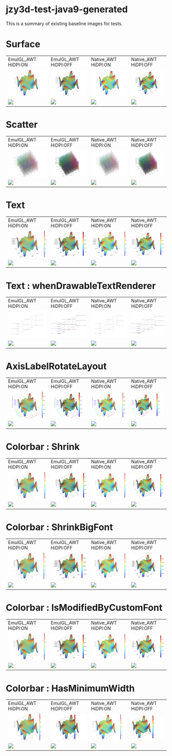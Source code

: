 jzy3d-test-java9-generated
==========================
This is a summary of existing baseline images for tests.
# Surface
<table markdown=1>
<tr>
<td>EmulGL_AWT HiDPI:ON</td>
<td>EmulGL_AWT HiDPI:OFF</td>
<td>Native_AWT HiDPI:ON</td>
<td>Native_AWT HiDPI:OFF</td>
</tr>
<tr>
<td><img src="src/test/resources/Surface_EmulGL_AWT_HiDPI=ON.png"></td>
<td><img src="src/test/resources/Surface_EmulGL_AWT_HiDPI=OFF.png"></td>
<td><img src="src/test/resources/Surface_Native_AWT_HiDPI=ON.png"></td>
<td><img src="src/test/resources/Surface_Native_AWT_HiDPI=OFF.png"></td>
</tr>
<tr>
<td><img src="target/error-Surface_EmulGL_AWT_HiDPI=ON#DIFF#.png"></td>
<td><img src="target/error-Surface_EmulGL_AWT_HiDPI=OFF#DIFF#.png"></td>
<td><img src="target/error-Surface_Native_AWT_HiDPI=ON#DIFF#.png"></td>
<td><img src="target/error-Surface_Native_AWT_HiDPI=OFF#DIFF#.png"></td>
</tr>
</table>

# Scatter
<table markdown=1>
<tr>
<td>EmulGL_AWT HiDPI:ON</td>
<td>EmulGL_AWT HiDPI:OFF</td>
<td>Native_AWT HiDPI:ON</td>
<td>Native_AWT HiDPI:OFF</td>
</tr>
<tr>
<td><img src="src/test/resources/Scatter_EmulGL_AWT_HiDPI=ON.png"></td>
<td><img src="src/test/resources/Scatter_EmulGL_AWT_HiDPI=OFF.png"></td>
<td><img src="src/test/resources/Scatter_Native_AWT_HiDPI=ON.png"></td>
<td><img src="src/test/resources/Scatter_Native_AWT_HiDPI=OFF.png"></td>
</tr>
<tr>
<td><img src="target/error-Scatter_EmulGL_AWT_HiDPI=ON#DIFF#.png"></td>
<td><img src="target/error-Scatter_EmulGL_AWT_HiDPI=OFF#DIFF#.png"></td>
<td><img src="target/error-Scatter_Native_AWT_HiDPI=ON#DIFF#.png"></td>
<td><img src="target/error-Scatter_Native_AWT_HiDPI=OFF#DIFF#.png"></td>
</tr>
</table>

# Text
<table markdown=1>
<tr>
<td>EmulGL_AWT HiDPI:ON</td>
<td>EmulGL_AWT HiDPI:OFF</td>
<td>Native_AWT HiDPI:ON</td>
<td>Native_AWT HiDPI:OFF</td>
</tr>
<tr>
<td><img src="src/test/resources/Text_EmulGL_AWT_HiDPI=ON_Font=AppleChancery24.png"></td>
<td><img src="src/test/resources/Text_EmulGL_AWT_HiDPI=OFF_Font=AppleChancery24.png"></td>
<td><img src="src/test/resources/Text_Native_AWT_HiDPI=ON_Font=AppleChancery24.png"></td>
<td><img src="src/test/resources/Text_Native_AWT_HiDPI=OFF_Font=AppleChancery24.png"></td>
</tr>
<tr>
<td><img src="target/error-Text_EmulGL_AWT_HiDPI=ON_Font=AppleChancery24#DIFF#.png"></td>
<td><img src="target/error-Text_EmulGL_AWT_HiDPI=OFF_Font=AppleChancery24#DIFF#.png"></td>
<td><img src="target/error-Text_Native_AWT_HiDPI=ON_Font=AppleChancery24#DIFF#.png"></td>
<td><img src="target/error-Text_Native_AWT_HiDPI=OFF_Font=AppleChancery24#DIFF#.png"></td>
</tr>
</table>

# Text : whenDrawableTextRenderer
<table markdown=1>
<tr>
<td>EmulGL_AWT HiDPI:ON</td>
<td>EmulGL_AWT HiDPI:OFF</td>
<td>Native_AWT HiDPI:ON</td>
<td>Native_AWT HiDPI:OFF</td>
</tr>
<tr>
<td><img src="src/test/resources/Text_whenDrawableTextRenderer_EmulGL_AWT_HiDPI=ON.png"></td>
<td><img src="src/test/resources/Text_whenDrawableTextRenderer_EmulGL_AWT_HiDPI=OFF.png"></td>
<td><img src="src/test/resources/Text_whenDrawableTextRenderer_Native_AWT_HiDPI=ON.png"></td>
<td><img src="src/test/resources/Text_whenDrawableTextRenderer_Native_AWT_HiDPI=OFF.png"></td>
</tr>
<tr>
<td><img src="target/error-Text_whenDrawableTextRenderer_EmulGL_AWT_HiDPI=ON#DIFF#.png"></td>
<td><img src="target/error-Text_whenDrawableTextRenderer_EmulGL_AWT_HiDPI=OFF#DIFF#.png"></td>
<td><img src="target/error-Text_whenDrawableTextRenderer_Native_AWT_HiDPI=ON#DIFF#.png"></td>
<td><img src="target/error-Text_whenDrawableTextRenderer_Native_AWT_HiDPI=OFF#DIFF#.png"></td>
</tr>
</table>

# AxisLabelRotateLayout
<table markdown=1>
<tr>
<td>EmulGL_AWT HiDPI:ON</td>
<td>EmulGL_AWT HiDPI:OFF</td>
<td>Native_AWT HiDPI:ON</td>
<td>Native_AWT HiDPI:OFF</td>
</tr>
<tr>
<td><img src="src/test/resources/AxisLabelRotateLayout_EmulGL_AWT_HiDPI=ON.png"></td>
<td><img src="src/test/resources/AxisLabelRotateLayout_EmulGL_AWT_HiDPI=OFF.png"></td>
<td><img src="src/test/resources/AxisLabelRotateLayout_Native_AWT_HiDPI=ON.png"></td>
<td><img src="src/test/resources/AxisLabelRotateLayout_Native_AWT_HiDPI=OFF.png"></td>
</tr>
<tr>
<td><img src="target/error-AxisLabelRotateLayout_EmulGL_AWT_HiDPI=ON#DIFF#.png"></td>
<td><img src="target/error-AxisLabelRotateLayout_EmulGL_AWT_HiDPI=OFF#DIFF#.png"></td>
<td><img src="target/error-AxisLabelRotateLayout_Native_AWT_HiDPI=ON#DIFF#.png"></td>
<td><img src="target/error-AxisLabelRotateLayout_Native_AWT_HiDPI=OFF#DIFF#.png"></td>
</tr>
</table>

# Colorbar : Shrink
<table markdown=1>
<tr>
<td>EmulGL_AWT HiDPI:ON</td>
<td>EmulGL_AWT HiDPI:OFF</td>
<td>Native_AWT HiDPI:ON</td>
<td>Native_AWT HiDPI:OFF</td>
</tr>
<tr>
<td><img src="src/test/resources/Colorbar_Shrink_EmulGL_AWT_HiDPI=ON.png"></td>
<td><img src="src/test/resources/Colorbar_Shrink_EmulGL_AWT_HiDPI=OFF.png"></td>
<td><img src="src/test/resources/Colorbar_Shrink_Native_AWT_HiDPI=ON.png"></td>
<td><img src="src/test/resources/Colorbar_Shrink_Native_AWT_HiDPI=OFF.png"></td>
</tr>
<tr>
<td><img src="target/error-Colorbar_Shrink_EmulGL_AWT_HiDPI=ON#DIFF#.png"></td>
<td><img src="target/error-Colorbar_Shrink_EmulGL_AWT_HiDPI=OFF#DIFF#.png"></td>
<td><img src="target/error-Colorbar_Shrink_Native_AWT_HiDPI=ON#DIFF#.png"></td>
<td><img src="target/error-Colorbar_Shrink_Native_AWT_HiDPI=OFF#DIFF#.png"></td>
</tr>
</table>

# Colorbar : ShrinkBigFont
<table markdown=1>
<tr>
<td>EmulGL_AWT HiDPI:ON</td>
<td>EmulGL_AWT HiDPI:OFF</td>
<td>Native_AWT HiDPI:ON</td>
<td>Native_AWT HiDPI:OFF</td>
</tr>
<tr>
<td><img src="src/test/resources/Colorbar_ShrinkBigFont_EmulGL_AWT_HiDPI=ON.png"></td>
<td><img src="src/test/resources/Colorbar_ShrinkBigFont_EmulGL_AWT_HiDPI=OFF.png"></td>
<td><img src="src/test/resources/Colorbar_ShrinkBigFont_Native_AWT_HiDPI=ON.png"></td>
<td><img src="src/test/resources/Colorbar_ShrinkBigFont_Native_AWT_HiDPI=OFF.png"></td>
</tr>
<tr>
<td><img src="target/error-Colorbar_ShrinkBigFont_EmulGL_AWT_HiDPI=ON#DIFF#.png"></td>
<td><img src="target/error-Colorbar_ShrinkBigFont_EmulGL_AWT_HiDPI=OFF#DIFF#.png"></td>
<td><img src="target/error-Colorbar_ShrinkBigFont_Native_AWT_HiDPI=ON#DIFF#.png"></td>
<td><img src="target/error-Colorbar_ShrinkBigFont_Native_AWT_HiDPI=OFF#DIFF#.png"></td>
</tr>
</table>

# Colorbar : IsModifiedByCustomFont
<table markdown=1>
<tr>
<td>EmulGL_AWT HiDPI:ON</td>
<td>EmulGL_AWT HiDPI:OFF</td>
<td>Native_AWT HiDPI:ON</td>
<td>Native_AWT HiDPI:OFF</td>
</tr>
<tr>
<td><img src="src/test/resources/Colorbar_IsModifiedByCustomFont_EmulGL_AWT_HiDPI=ON.png"></td>
<td><img src="src/test/resources/Colorbar_IsModifiedByCustomFont_EmulGL_AWT_HiDPI=OFF.png"></td>
<td><img src="src/test/resources/Colorbar_IsModifiedByCustomFont_Native_AWT_HiDPI=ON.png"></td>
<td><img src="src/test/resources/Colorbar_IsModifiedByCustomFont_Native_AWT_HiDPI=OFF.png"></td>
</tr>
<tr>
<td><img src="target/error-Colorbar_IsModifiedByCustomFont_EmulGL_AWT_HiDPI=ON#DIFF#.png"></td>
<td><img src="target/error-Colorbar_IsModifiedByCustomFont_EmulGL_AWT_HiDPI=OFF#DIFF#.png"></td>
<td><img src="target/error-Colorbar_IsModifiedByCustomFont_Native_AWT_HiDPI=ON#DIFF#.png"></td>
<td><img src="target/error-Colorbar_IsModifiedByCustomFont_Native_AWT_HiDPI=OFF#DIFF#.png"></td>
</tr>
</table>

# Colorbar : HasMinimumWidth
<table markdown=1>
<tr>
<td>EmulGL_AWT HiDPI:ON</td>
<td>EmulGL_AWT HiDPI:OFF</td>
<td>Native_AWT HiDPI:ON</td>
<td>Native_AWT HiDPI:OFF</td>
</tr>
<tr>
<td><img src="src/test/resources/Colorbar_HasMinimumWidth_EmulGL_AWT_HiDPI=ON.png"></td>
<td><img src="src/test/resources/Colorbar_HasMinimumWidth_EmulGL_AWT_HiDPI=OFF.png"></td>
<td><img src="src/test/resources/Colorbar_HasMinimumWidth_Native_AWT_HiDPI=ON.png"></td>
<td><img src="src/test/resources/Colorbar_HasMinimumWidth_Native_AWT_HiDPI=OFF.png"></td>
</tr>
<tr>
<td><img src="target/error-Colorbar_HasMinimumWidth_EmulGL_AWT_HiDPI=ON#DIFF#.png"></td>
<td><img src="target/error-Colorbar_HasMinimumWidth_EmulGL_AWT_HiDPI=OFF#DIFF#.png"></td>
<td><img src="target/error-Colorbar_HasMinimumWidth_Native_AWT_HiDPI=ON#DIFF#.png"></td>
<td><img src="target/error-Colorbar_HasMinimumWidth_Native_AWT_HiDPI=OFF#DIFF#.png"></td>
</tr>
</table>

